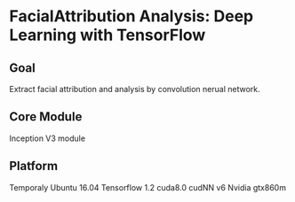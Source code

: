 FacialAttribution Analysis:  Deep Learning with TensorFlow
============================================================

## Goal
Extract facial attribution and analysis by convolution nerual network.

## Core Module
Inception V3 module

## Platform
Temporaly Ubuntu 16.04 Tensorflow 1.2 cuda8.0 cudNN v6 Nvidia gtx860m


